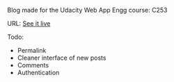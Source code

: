 Blog made for the Udacity Web App Engg course: C253

URL: [See it live](http://blagonudacity.appspot.com)

Todo:

- Permalink 
- Cleaner interface of new posts
- Comments
- Authentication
